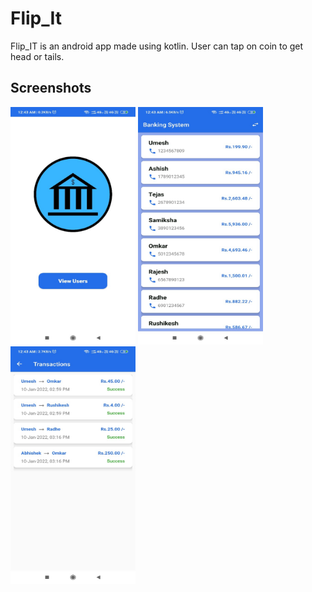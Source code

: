 # Flip_It
Flip_IT is an android app made using kotlin. 
User can tap on coin to get head or tails.

## Screenshots

<p float="left">
   
   <img src="https://github.com/Umeshekh/Banking-System-App/blob/Screenshot/app/src/main/res/drawable/screenshot3.jpeg" height="380" width="200" alt="Screen shot 1" />
     <img src="https://github.com/Umeshekh/Banking-System-App/blob/Screenshot/app/src/main/res/drawable/screnshot2.jpeg" height="380" width="200" alt="Screen shot 2" />
  <img src="https://github.com/Umeshekh/Banking-System-App/blob/Screenshot/app/src/main/res/drawable/scrennshot1.jpeg" height="380" width="200" alt="Screen shot 3" />
  
 
</p>
